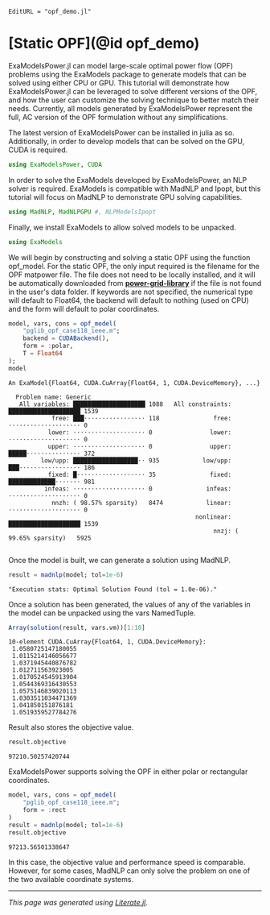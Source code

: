 ```@meta
EditURL = "opf_demo.jl"
```

# [Static OPF](@id opf_demo)

ExaModelsPower.jl can model large-scale optimal power flow (OPF) problems using the ExaModels package to generate models that can be solved using either CPU or GPU. This tutorial will demonstrate how ExaModelsPower.jl can be leveraged to solve different versions of the OPF, and how the user can customize the solving technique to better match their needs. Currently, all models generated by ExaModelsPower represent the full, AC version of the OPF formulation without any simplifications.

The latest version of ExaModelsPower can be installed in julia as so. Additionally, in order to develop models that can be solved on the GPU, CUDA is required.

````julia
using ExaModelsPower, CUDA
````

In order to solve the ExaModels developed by ExaModelsPower, an NLP solver is required. ExaModels is compatible with MadNLP and Ipopt, but this tutorial will focus on MadNLP to demonstrate GPU solving capabilities.

````julia
using MadNLP, MadNLPGPU #, NLPModelsIpopt
````

Finally, we install ExaModels to allow solved models to be unpacked.

````julia
using ExaModels
````

We will begin by constructing and solving a static OPF using the function opf_model. For the static OPF, the only input required is the filename for the OPF matpower file. The file does not need to be locally installed, and it will be automatically downloaded from __[power-grid-library](https://github.com/power-grid-lib/pglib-opf)__ if the file is not found in the user's data folder. If keywords are not specified, the numerical type will default to Float64, the backend will default to nothing (used on CPU) and the form will default to polar coordinates.

````julia
model, vars, cons = opf_model(
    "pglib_opf_case118_ieee.m";
    backend = CUDABackend(),
    form = :polar,
    T = Float64
);
model
````

````
An ExaModel{Float64, CUDA.CuArray{Float64, 1, CUDA.DeviceMemory}, ...}

  Problem name: Generic
   All variables: ████████████████████ 1088   All constraints: ████████████████████ 1539  
            free: ███⋅⋅⋅⋅⋅⋅⋅⋅⋅⋅⋅⋅⋅⋅⋅⋅⋅ 118               free: ⋅⋅⋅⋅⋅⋅⋅⋅⋅⋅⋅⋅⋅⋅⋅⋅⋅⋅⋅⋅ 0     
           lower: ⋅⋅⋅⋅⋅⋅⋅⋅⋅⋅⋅⋅⋅⋅⋅⋅⋅⋅⋅⋅ 0                lower: ⋅⋅⋅⋅⋅⋅⋅⋅⋅⋅⋅⋅⋅⋅⋅⋅⋅⋅⋅⋅ 0     
           upper: ⋅⋅⋅⋅⋅⋅⋅⋅⋅⋅⋅⋅⋅⋅⋅⋅⋅⋅⋅⋅ 0                upper: █████⋅⋅⋅⋅⋅⋅⋅⋅⋅⋅⋅⋅⋅⋅⋅ 372   
         low/upp: ██████████████████⋅⋅ 935            low/upp: ███⋅⋅⋅⋅⋅⋅⋅⋅⋅⋅⋅⋅⋅⋅⋅⋅⋅ 186   
           fixed: █⋅⋅⋅⋅⋅⋅⋅⋅⋅⋅⋅⋅⋅⋅⋅⋅⋅⋅⋅ 35               fixed: █████████████⋅⋅⋅⋅⋅⋅⋅ 981   
          infeas: ⋅⋅⋅⋅⋅⋅⋅⋅⋅⋅⋅⋅⋅⋅⋅⋅⋅⋅⋅⋅ 0               infeas: ⋅⋅⋅⋅⋅⋅⋅⋅⋅⋅⋅⋅⋅⋅⋅⋅⋅⋅⋅⋅ 0     
            nnzh: ( 98.57% sparsity)   8474            linear: ⋅⋅⋅⋅⋅⋅⋅⋅⋅⋅⋅⋅⋅⋅⋅⋅⋅⋅⋅⋅ 0     
                                                    nonlinear: ████████████████████ 1539  
                                                         nnzj: ( 99.65% sparsity)   5925  


````

Once the model is built, we can generate a solution using MadNLP.

````julia
result = madnlp(model; tol=1e-6)
````

````
"Execution stats: Optimal Solution Found (tol = 1.0e-06)."
````

Once a solution has been generated, the values of any of the variables in the model can be unpacked using the vars NamedTuple.

````julia
Array(solution(result, vars.vm))[1:10]
````

````
10-element CUDA.CuArray{Float64, 1, CUDA.DeviceMemory}:
 1.0580725147180055
 1.0115214146056677
 1.0371945440876782
 1.012711563923005
 1.0170524545913904
 1.0544369316430553
 1.0575146839020113
 1.0303511034471369
 1.041850151876181
 1.0519359527784276
````

Result also stores the objective value.

````julia
result.objective
````

````
97210.50257420744
````

ExaModelsPower supports solving the OPF in either polar or rectangular coordinates.

````julia
model, vars, cons = opf_model(
    "pglib_opf_case118_ieee.m";
    form = :rect
)
result = madnlp(model; tol=1e-6)
result.objective
````

````
97213.56501338647
````

In this case, the objective value and performance speed is comparable. However, for some cases, MadNLP can only solve the problem on one of the two available coordinate systems.

---

*This page was generated using [Literate.jl](https://github.com/fredrikekre/Literate.jl).*

